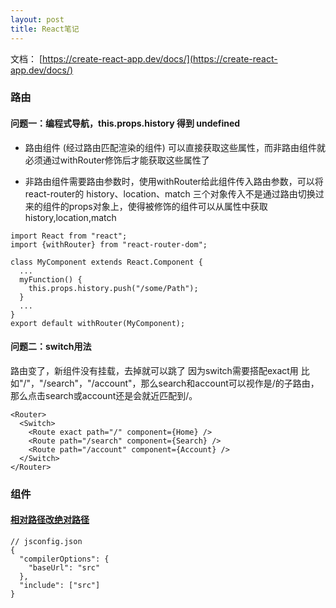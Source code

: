 ```yaml
---
layout: post
title: React笔记
---
```


文档： [https://create-react-app.dev/docs/](https://create-react-app.dev/docs/)

### 路由

#### 问题一：编程式导航，this.props.history 得到 undefined

* 路由组件 (经过路由匹配渲染的组件) 可以直接获取这些属性，而非路由组件就必须通过withRouter修饰后才能获取这些属性了

* 非路由组件需要路由参数时，使用withRouter给此组件传入路由参数，可以将react-router的 history、location、match 三个对象传入不是通过路由切换过来的组件的props对象上，使得被修饰的组件可以从属性中获取history,location,match

```
import React from "react";
import {withRouter} from "react-router-dom";
 
class MyComponent extends React.Component {
  ...
  myFunction() {
    this.props.history.push("/some/Path");
  }
  ...
}
export default withRouter(MyComponent);
```
#### 问题二：switch用法
路由变了，新组件没有挂载，去掉<switch>就可以跳了
因为switch需要搭配exact用
比如"/"，"/search"，"/account"，那么search和account可以视作是/的子路由，那么点击search或account还是会就近匹配到/。
```
<Router>
  <Switch>
    <Route exact path="/" component={Home} />
    <Route path="/search" component={Search} />
    <Route path="/account" component={Account} />
  </Switch>
</Router>
```

### 组件
#### [相对路径改绝对路径](https://create-react-app.dev/docs/importing-a-component/#absolute-imports)

```
// jsconfig.json
{
  "compilerOptions": {
    "baseUrl": "src"
  },
  "include": ["src"]
}
```